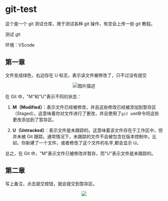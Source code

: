 # git-test

这个是一个 git 测试仓库，用于测试各种 git 操作，有空会上传一些 git 教程。

测试 git

环境：VScode

## 第一章

文件变成绿色，右边存在 U 标志，表示该文件被修改了，只不过没有提交

<p align="center">
  <img src="https://cwrisingimage.oss-cn-beijing.aliyuncs.com/img/20240325162503.png" alt="图片描述">
</p>

在 Git 中，"M"和"U"表示不同的状态：

1. **M（Modified）**：表示文件已经被修改，并且这些修改已经被添加到暂存区（Staged）。这意味着你对文件进行了更改，并且使用了`git add`命令将这些更改添加到了暂存区。

2. **U（Untracked）**：表示文件是未跟踪的。这意味着该文件存在于工作区中，但并未被 Git 跟踪。通常情况下，未跟踪的文件不会被包含在版本控制中。比如，你新建了一个文件，或者修改了这个文件的名字,都会显示 U。

总之，在 Git 中，"M"表示文件已被修改并暂存，而"U"表示文件是未跟踪的。

## 第二章

写上备注，点击提交按钮，就会提交到暂存区。

<p align="center">
<img src="https://cwrisingimage.oss-cn-beijing.aliyuncs.com/img/20240325164505.png"/>
</p>
